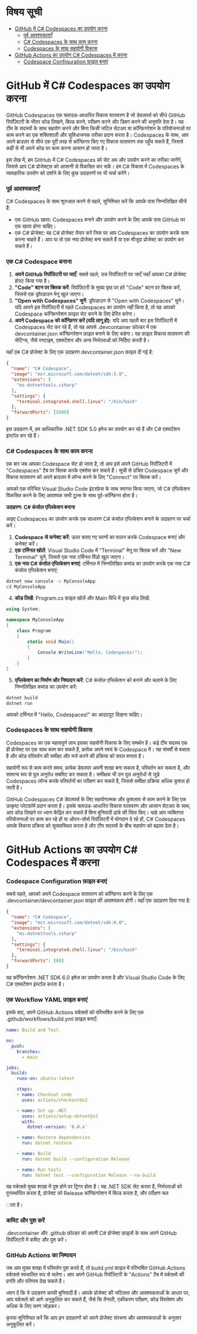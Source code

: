 # विषय सूची

- [GitHub में C# Codespaces का उपयोग करना](#github-में-c-codespaces-का-उपयोग-करना)
    - [पूर्व आवश्यकताएँ](#पूर्व-आवश्यकताएँ)
    - [C# Codespaces के साथ काम करना](#c-codespaces-के-साथ-काम-करना)
    - [Codespaces के साथ सहयोगी विकास](#codespaces-के-साथ-सहयोगी-विकास)
- [GitHub Actions का उपयोग C# Codespaces में करना](#github-actions-का-उपयोग-c-codespaces-में-करना)
    - [Codespace Configuration फ़ाइल बनाएं](#codespace-configuration-फ़ाइल-बनाएं)

# GitHub में C# Codespaces का उपयोग करना

GitHub Codespaces एक क्लाउड-आधारित विकास वातावरण है जो डेवलपर्स को सीधे GitHub रिपॉज़िटरी के भीतर कोड लिखने, बिल्ड करने, परीक्षण करने और डिबग करने की अनुमति देता है। यह टीम के सदस्यों के साथ सहयोग करने और बिना किसी जटिल सेटअप या कॉन्फ़िगरेशन के परियोजनाओं पर काम करने का एक शक्तिशाली और सुविधाजनक तरीका प्रदान करता है। Codespaces के साथ, आप अपने ब्राउज़र से सीधे एक पूरी तरह से कॉन्फ़िगर किए गए विकास वातावरण तक पहुँच सकते हैं, जिससे कहीं से भी अपने कोड पर काम करना आसान हो जाता है।

इस लेख में, हम GitHub में C# Codespaces को सेट अप और उपयोग करने का तरीका जानेंगे, जिससे आप C# प्रोजेक्ट्स को आसानी से विकसित कर सकें। हम C# विकास में Codespaces के व्यावहारिक उपयोग को दर्शाने के लिए कुछ उदाहरणों पर भी चर्चा करेंगे।

### पूर्व आवश्यकताएँ

C# Codespaces के साथ शुरुआत करने से पहले, सुनिश्चित करें कि आपके पास निम्नलिखित चीजें हैं:

- एक GitHub खाता: Codespaces बनाने और उपयोग करने के लिए आपके पास GitHub पर एक खाता होना चाहिए।
- एक C# प्रोजेक्ट: वह C# प्रोजेक्ट तैयार करें जिस पर आप Codespaces का उपयोग करके काम करना चाहते हैं। आप या तो एक नया प्रोजेक्ट बना सकते हैं या एक मौजूदा प्रोजेक्ट का उपयोग कर सकते हैं।

### एक C# Codespace बनाना

1. **अपने GitHub रिपॉज़िटरी पर जाएँ**: सबसे पहले, उस रिपॉज़िटरी पर जाएँ जहाँ आपका C# प्रोजेक्ट होस्ट किया गया है।
2. **"Code" बटन पर क्लिक करें**: रिपॉज़िटरी के मुख्य पृष्ठ पर हरे "Code" बटन पर क्लिक करें, जिससे एक ड्रॉपडाउन मेनू खुल जाएगा।
3. **"Open with Codespaces" चुनें**: ड्रॉपडाउन से "Open with Codespaces" चुनें। यदि आपने इस रिपॉज़िटरी में पहले Codespaces का उपयोग नहीं किया है, तो यह आपको Codespace कॉन्फ़िगरेशन फ़ाइल सेट करने के लिए प्रेरित करेगा।
4. **अपने Codespace को कॉन्फ़िगर करें (यदि लागू हो)**: यदि आप पहली बार इस रिपॉज़िटरी में Codespaces सेट कर रहे हैं, तो यह आपसे .devcontainer फ़ोल्डर में एक devcontainer.json कॉन्फ़िगरेशन फ़ाइल बनाने के लिए कहेगा। यह फ़ाइल विकास वातावरण की सेटिंग्स, जैसे रनटाइम, एक्सटेंशन और अन्य निर्भरताओं को निर्दिष्ट करती है।

यहाँ एक C# प्रोजेक्ट के लिए एक उदाहरण devcontainer.json फ़ाइल दी गई है:

```json
{
  "name": "C# Codespace",
  "image": "mcr.microsoft.com/dotnet/sdk:5.0",
  "extensions": [
    "ms-dotnettools.csharp"
  ],
  "settings": {
    "terminal.integrated.shell.linux": "/bin/bash"
  },
  "forwardPorts": [5000]
}
```

इस उदाहरण में, हम आधिकारिक .NET SDK 5.0 इमेज का उपयोग कर रहे हैं और C# एक्सटेंशन इंस्टॉल कर रहे हैं।

### C# Codespaces के साथ काम करना

एक बार जब आपका Codespace सेट हो जाता है, तो आप इसे अपने GitHub रिपॉज़िटरी में "Codespaces" टैब पर क्लिक करके एक्सेस कर सकते हैं। सूची से उचित Codespace चुनें और विकास वातावरण को अपने ब्राउज़र में लॉन्च करने के लिए "Connect" पर क्लिक करें।

आपको एक परिचित Visual Studio Code इंटरफ़ेस के साथ स्वागत किया जाएगा, जो C# एप्लिकेशन विकसित करने के लिए आवश्यक सभी टूल्स के साथ पूर्व-कॉन्फ़िगर होता है।

**उदाहरण: C# कंसोल एप्लिकेशन बनाना**

आइए Codespaces का उपयोग करके एक साधारण C# कंसोल एप्लिकेशन बनाने के उदाहरण पर चर्चा करें।

1. **Codespace से कनेक्ट करें**: ऊपर बताए गए चरणों का पालन करके Codespace बनाएं और कनेक्ट करें।
2. **एक टर्मिनल खोलें**: Visual Studio Code में "Terminal" मेनू पर क्लिक करें और "New Terminal" चुनें, जिससे एक नया टर्मिनल विंडो खुल जाएगा।
3. **एक नया C# कंसोल एप्लिकेशन बनाएं**: टर्मिनल में निम्नलिखित कमांड का उपयोग करके एक नया C# कंसोल एप्लिकेशन बनाएं:

```bash
dotnet new console -n MyConsoleApp
cd MyConsoleApp
```

4. **कोड लिखें**: Program.cs फ़ाइल खोलें और Main विधि में कुछ कोड लिखें:

```csharp
using System;

namespace MyConsoleApp
{
    class Program
    {
        static void Main()
        {
            Console.WriteLine("Hello, Codespaces!");
        }
    }
}
```

5. **एप्लिकेशन का निर्माण और निष्पादन करें**: C# कंसोल एप्लिकेशन को बनाने और चलाने के लिए निम्नलिखित कमांड का उपयोग करें:

```bash
dotnet build
dotnet run
```

आपको टर्मिनल में "Hello, Codespaces!" का आउटपुट दिखना चाहिए।

### Codespaces के साथ सहयोगी विकास

Codespaces का एक महत्वपूर्ण लाभ इसका सहयोगी विकास के लिए समर्थन है। कई टीम सदस्य एक ही प्रोजेक्ट पर एक साथ काम कर सकते हैं, प्रत्येक अपने स्वयं के Codespace में। यह संघर्षों से बचाता है और कोड परिवर्तन की समीक्षा और मर्ज करने की प्रक्रिया को सरल बनाता है।

सहयोगी रूप से काम करते समय, प्रत्येक डेवलपर अपनी शाखा बना सकता है, परिवर्तन कर सकता है, और सामान्य रूप से पुल अनुरोध सबमिट कर सकता है। समीक्षक भी उन पुल अनुरोधों से जुड़े Codespaces लॉन्च करके परिवर्तनों का परीक्षण कर सकते हैं, जिससे समीक्षा प्रक्रिया अधिक कुशल हो जाती है।

GitHub Codespaces C# डेवलपर्स के लिए सहयोगात्मक और कुशलता से काम करने के लिए एक उत्कृष्ट प्लेटफ़ॉर्म प्रदान करता है। इसके क्लाउड-आधारित विकास वातावरण और आसान सेटअप के साथ, आप कोड लिखने पर ध्यान केंद्रित कर सकते हैं बिना बुनियादी ढांचे की चिंता किए। चाहे आप व्यक्तिगत परियोजनाओं पर काम कर रहे हों या ओपन-सोर्स रिपॉज़िटरी में योगदान दे रहे हों, C# Codespaces आपके विकास प्रक्रिया को सुव्यवस्थित करता है और टीम सदस्यों के बीच सहयोग को बढ़ावा देता है।

# GitHub Actions का उपयोग C# Codespaces में करना

### Codespace Configuration फ़ाइल बनाएं

सबसे पहले, आपको अपने Codespace वातावरण को कॉन्फ़िगर करने के लिए एक .devcontainer/devcontainer.json फ़ाइल की आवश्यकता होगी। यहाँ एक उदाहरण दिया गया है:

```json
{
  "name": "C# Codespace",
  "image": "mcr.microsoft.com/dotnet/sdk:6.0",
  "extensions": [
    "ms-dotnettools.csharp"
  ],
  "settings": {
    "terminal.integrated.shell.linux": "/bin/bash"
  },
  "forwardPorts": [80]
}
```

यह कॉन्फ़िगरेशन .NET SDK 6.0 इमेज का उपयोग करता है और Visual Studio Code के लिए C# एक्सटेंशन इंस्टॉल करता है।

### एक Workflow YAML फ़ाइल बनाएं

इसके बाद, अपने GitHub Actions वर्कफ़्लो को परिभाषित करने के लिए एक .github/workflows/build.yml फ़ाइल बनाएँ:

```yaml
name: Build and Test

on:
  push:
    branches:
      - main

jobs:
  build:
    runs-on: ubuntu-latest

    steps:
    - name: Checkout code
      uses: actions/checkout@v2

    - name: Set up .NET
      uses: actions/setup-dotnet@v2
      with:
        dotnet-version: '6.0.x'

    - name: Restore dependencies
      run: dotnet restore

    - name: Build
      run: dotnet build --configuration Release

    - name: Run tests
      run: dotnet test --configuration Release --no-build
```

यह वर्कफ़्लो मुख्य शाखा में पुश होने पर ट्रिगर होता है। यह .NET SDK सेट करता है, निर्भरताओं को पुनर्स्थापित करता है, प्रोजेक्ट को Release कॉन्फ़िगरेशन में बिल्ड करता है, और परीक्षण चल

ाता है।

### कमिट और पुश करें

.devcontainer और .github फ़ोल्डर को अपनी C# प्रोजेक्ट फ़ाइलों के साथ अपने GitHub रिपॉज़िटरी में कमिट और पुश करें।

### GitHub Actions का निष्पादन

जब आप मुख्य शाखा में परिवर्तन पुश करते हैं, तो build.yml फ़ाइल में परिभाषित GitHub Actions वर्कफ़्लो स्वचालित रूप से चलेगा। आप अपने GitHub रिपॉज़िटरी के "Actions" टैब में वर्कफ़्लो की प्रगति और परिणाम देख सकते हैं।

ध्यान दें कि ये उदाहरण काफी बुनियादी हैं। आपके प्रोजेक्ट की जटिलता और आवश्यकताओं के आधार पर, आप वर्कफ़्लो को आगे अनुकूलित कर सकते हैं, जैसे कि तैनाती, एकीकरण परीक्षण, कोड विश्लेषण और अधिक के लिए चरण जोड़कर।

कृपया सुनिश्चित करें कि आप इन उदाहरणों को अपने प्रोजेक्ट संरचना और आवश्यकताओं के अनुसार अनुकूलित करें।